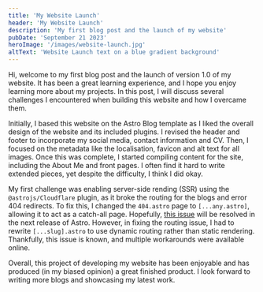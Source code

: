 ```yaml
---
title: 'My Website Launch'
header: 'My Website Launch'
description: 'My first blog post and the launch of my website'
pubDate: 'September 21 2023'
heroImage: '/images/website-launch.jpg'
altText: 'Website Launch text on a blue gradient background'
---
```


Hi, welcome to my first blog post and the launch of version 1.0 of my website. It has been a great learning experience, and I hope you enjoy learning more about my projects. In this post, I will discuss several challenges I encountered when building this website and how I overcame them.

Initially, I based this website on the Astro Blog template as I liked the overall design of the website and its included plugins. I revised the header and footer to incorporate my social media, contact information and CV. Then, I focused on the metadata like the localisation, favicon and alt text for all images. Once this was complete, I started compiling content for the site, including the About Me and front pages. I often find it hard to write extended pieces, yet despite the difficulty, I think I did okay.

My first challenge was enabling server-side rending (SSR) using the `@astrojs/Cloudflare` plugin, as it broke the routing for the blogs and error 404 redirects. To fix this, I changed the `404.astro` page to `[...any.astro]`, allowing it to act as a catch-all page. Hopefully, [this issue](https://github.com/withastro/astro/issues/8087) will be resolved in the next release of Astro. However, in fixing the routing issue, I had to rewrite `[...slug].astro` to use dynamic routing rather than static rendering. Thankfully, this issue is known, and multiple workarounds were available online.

Overall, this project of developing my website has been enjoyable and has produced (in my biased opinion) a great finished product. I look forward to writing more blogs and showcasing my latest work.
